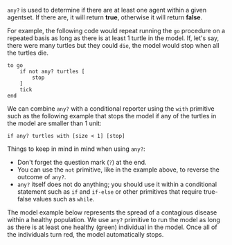 `any?` is used to determine if there are at least one agent within a given agentset. If there are, it will return **true**, otherwise it will return **false**.



For example, the following code would repeat running the `go` procedure on a repeated basis as long as there is at least 1 turtle in the model. If, let's say, there were many turtles but they could `die`, the model would stop when all the turtles die.



```
to go
	if not any? turtles [
		stop
	]
	tick
end
```



We can combine `any?` with a conditional reporter using the `with` primitive such as the following example that stops the model if any of the turtles in the model are smaller than 1 unit: 



```
if any? turtles with [size < 1] [stop]
```



Things to keep in mind in mind when using `any?`: 

* Don't forget the question mark (`?`) at the end. 
* You can use the `not` primitive, like in the example above, to reverse the outcome of `any?`. 
* `any?` itself does not do anything; you should use it within a conditional statement such as `if` and `if-else` or other primitives that require true-false values such as `while`. 



The model example below represents the spread of a contagious disease within a healthy population. We use `any?` primitive to run the model as long as there is at least one healthy (green) individual in the model. Once all of the individuals turn red, the model automatically stops.